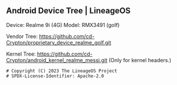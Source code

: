 ## Android Device Tree | LineageOS
Device: Realme 9i (4G)
Model: RMX3491 (golf)

Vendor Tree: https://github.com/cd-Crypton/proprietary_device_realme_golf.git

Kernel Tree: https://github.com/cd-Crypton/android_kernel_realme_messi.git (Only for kernel headers.)

```
# Copyright (C) 2023 The LineageOS Project
# SPDX-License-Identifier: Apache-2.0
```
